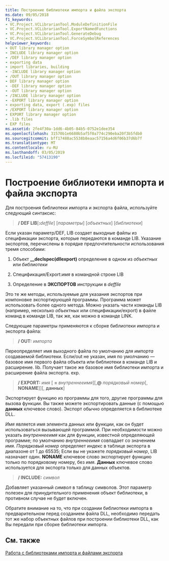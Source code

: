 ```yaml
---
title: Построение библиотеки импорта и файла экспорта
ms.date: 09/05/2018
f1_keywords:
- VC.Project.VCLibrarianTool.ModuleDefinitionFile
- VC.Project.VCLibrarianTool.ExportNamedFunctions
- VC.Project.VCLibrarianTool.GenerateDebug
- VC.Project.VCLibrarianTool.ForceSymbolReferences
helpviewer_keywords:
- OUT library manager option
- INCLUDE library manager option
- /DEF library manager option
- exporting data
- import libraries, building
- -INCLUDE library manager option
- /OUT library manager option
- DEF library manager option
- -DEF library manager option
- -OUT library manager option
- /INCLUDE library manager option
- -EXPORT library manager option
- exporting data, export (.exp) files
- /EXPORT library manager option
- EXPORT library manager option
- .lib files
- EXP files
ms.assetid: 2fe4f30a-1dd6-4b05-84b5-0752e1dee354
ms.openlocfilehash: 31570b1e6680b5af5f0a774c290eba20f3b5fdb0
ms.sourcegitcommit: bff17488ac5538b8eaac57156a4d6f06b37d6b7f
ms.translationtype: MT
ms.contentlocale: ru-RU
ms.lasthandoff: 03/05/2019
ms.locfileid: "57413190"
---
```

# <a name="building-an-import-library-and-export-file"></a>Построение библиотеки импорта и файла экспорта

Для построения библиотеки импорта и экспорта файла, используйте следующий синтаксис:

> **/ DEF LIB**[**:**<em>deffile</em>] [*параметры*] [*объектных*] [*библиотеки*]

Если указан параметр/DEF, LIB создает выходные файлы из спецификации экспорта, которые передаются в команде LIB. Указание экспортов, перечислены в порядке предпочтительности использования тремя способами:

1. Объект **__declspec(dllexport)** определение в одном из *объектных* или *библиотеки*

1. Спецификация/Export:*имя* в командной строке LIB

1. Определение в **ЭКСПОРТОВ** инструкции в *deffile*

Это те же методы, используемые для указания экспортов при компоновке экспортирующей программы. Программа может использовать более одного метода. Можно указать части команды LIB (например, несколько *объектных* или спецификации/export) в файле команд в команде LIB, так же, как можно в команде LINK.

Следующие параметры применяются к сборке библиотеки импорта и экспорта файла:

> **/ OUT:** *импорта*

Переопределяет имя выходного файла по умолчанию для *импорта* создаваемой библиотеки. Если/out не указан, имя по умолчанию — базовое имя первого файла объекта или библиотеки в команде LIB и расширение. lib. Получает такое же базовое имя библиотеки импорта и расширение файла экспорта. exp.

> **/ EXPORT:** *имя* \[ **=** *внутреннееимя*]\[,**\@** <em>порядковый номер</em>\[, **NONAME**]]\[, **данных**]

Экспортирует функцию из программы для того, другие программы для вызова функции. Вы также можете экспортировать данные (с помощью **данных** ключевое слово). Экспорт обычно определяется в библиотеке DLL.

*Имя* является имя элемента данных или функции, как он будет использоваться вызывающей программой. При необходимости можно указать *внутреннееимя* как для функции, известной определяющей программе; по умолчанию *внутреннееимя* совпадает со значением *имя*. *Порядковый номер* определяет индекс в таблице экспорта в диапазоне от 1 до 65535; Если вы не укажете *порядковый номер*, LIB назначает один. **NONAME** ключевое слово экспортирует функцию только по порядковому номеру, без *имя*. **Данных** ключевое слово используется для экспорта только для данных объектов.

> **/ INCLUDE:** *символ*

Добавляет указанный *символ* в таблицу символов. Этот параметр полезен для принудительного применения объект библиотеки, в противном случае не будет включен.

Обратите внимание на то, что при создании библиотеки импорта в предварительном перед созданием файла DLL, необходимо передать тот же набор объектных файлов при построении библиотеки DLL, как Вы передали при сборке библиотеки импорта.

## <a name="see-also"></a>См. также

[Работа с библиотеками импорта и файлами экспорта](../../build/reference/working-with-import-libraries-and-export-files.md)
